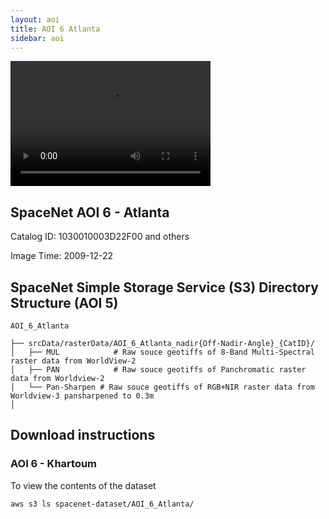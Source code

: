 ```yaml
---
layout: aoi
title: AOI 6 Atlanta
sidebar: aoi
---
```

<video width="320" height="200" controls preload> 
    <source src="/assets/video/2018-08-24-12_41_41_gif.mp4" type="video/mp4"></source> 
    <source src="/assets/video/2018-08-24-12_42_33.webm"></source> 
</video>


## SpaceNet AOI 6 - Atlanta

Catalog ID: 1030010003D22F00 and others

Image Time: 2009-12-22

<script src="https://embed.github.com/view/geojson/SpaceNetChallenge/SpaceNetChallenge.github.io/master/assets/geojson/Atlanta_Data_summary.geojson"></script>


## SpaceNet Simple Storage Service (S3) Directory Structure (AOI 5)
```
AOI_6_Atlanta

├── srcData/rasterData/AOI_6_Atlanta_nadir{Off-Nadir-Angle}_{CatID}/
│   ├── MUL            # Raw souce geotiffs of 8-Band Multi-Spectral raster data from WorldView-2
│   ├── PAN            # Raw souce geotiffs of Panchromatic raster data from Worldview-2
│   └── Pan-Sharpen # Raw souce geotiffs of RGB+NIR raster data from Worldview-3 pansharpened to 0.3m
│      

```
## Download instructions

### AOI 6 - Khartoum
To view the contents of the dataset
```commandline
aws s3 ls spacenet-dataset/AOI_6_Atlanta/ 
```

